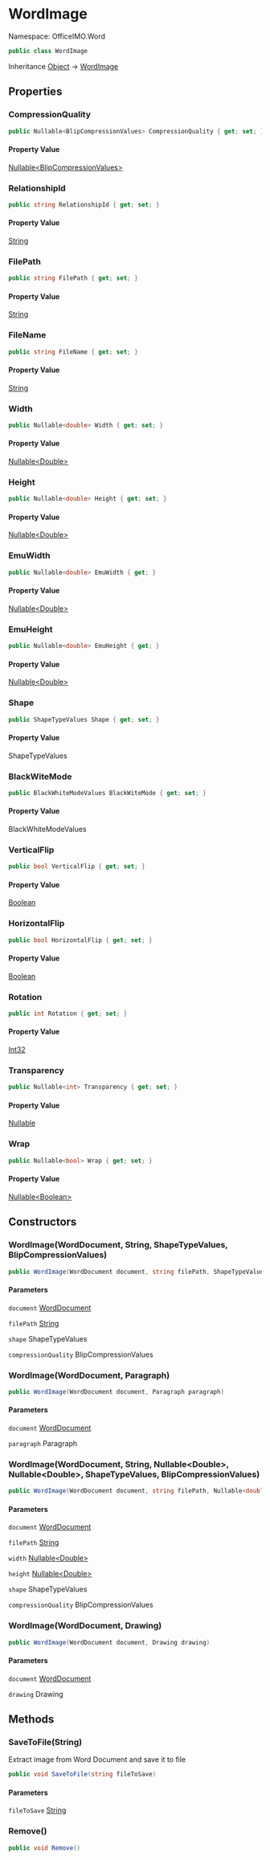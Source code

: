 # WordImage

Namespace: OfficeIMO.Word

```csharp
public class WordImage
```

Inheritance [Object](https://docs.microsoft.com/en-us/dotnet/api/system.object) → [WordImage](./officeimo.word.wordimage.md)

## Properties

### **CompressionQuality**

```csharp
public Nullable<BlipCompressionValues> CompressionQuality { get; set; }
```

#### Property Value

[Nullable&lt;BlipCompressionValues&gt;](https://docs.microsoft.com/en-us/dotnet/api/system.nullable-1)<br>

### **RelationshipId**

```csharp
public string RelationshipId { get; set; }
```

#### Property Value

[String](https://docs.microsoft.com/en-us/dotnet/api/system.string)<br>

### **FilePath**

```csharp
public string FilePath { get; set; }
```

#### Property Value

[String](https://docs.microsoft.com/en-us/dotnet/api/system.string)<br>

### **FileName**

```csharp
public string FileName { get; set; }
```

#### Property Value

[String](https://docs.microsoft.com/en-us/dotnet/api/system.string)<br>

### **Width**

```csharp
public Nullable<double> Width { get; set; }
```

#### Property Value

[Nullable&lt;Double&gt;](https://docs.microsoft.com/en-us/dotnet/api/system.nullable-1)<br>

### **Height**

```csharp
public Nullable<double> Height { get; set; }
```

#### Property Value

[Nullable&lt;Double&gt;](https://docs.microsoft.com/en-us/dotnet/api/system.nullable-1)<br>

### **EmuWidth**

```csharp
public Nullable<double> EmuWidth { get; }
```

#### Property Value

[Nullable&lt;Double&gt;](https://docs.microsoft.com/en-us/dotnet/api/system.nullable-1)<br>

### **EmuHeight**

```csharp
public Nullable<double> EmuHeight { get; }
```

#### Property Value

[Nullable&lt;Double&gt;](https://docs.microsoft.com/en-us/dotnet/api/system.nullable-1)<br>

### **Shape**

```csharp
public ShapeTypeValues Shape { get; set; }
```

#### Property Value

ShapeTypeValues<br>

### **BlackWiteMode**

```csharp
public BlackWhiteModeValues BlackWiteMode { get; set; }
```

#### Property Value

BlackWhiteModeValues<br>

### **VerticalFlip**

```csharp
public bool VerticalFlip { get; set; }
```

#### Property Value

[Boolean](https://docs.microsoft.com/en-us/dotnet/api/system.boolean)<br>

### **HorizontalFlip**

```csharp
public bool HorizontalFlip { get; set; }
```

#### Property Value

[Boolean](https://docs.microsoft.com/en-us/dotnet/api/system.boolean)<br>

### **Rotation**

```csharp
public int Rotation { get; set; }
```

#### Property Value

[Int32](https://docs.microsoft.com/en-us/dotnet/api/system.int32)<br>

### **Transparency**

```csharp
public Nullable<int> Transparency { get; set; }
```

#### Property Value

[Nullable<int>](https://docs.microsoft.com/en-us/dotnet/api/system.nullable-1)<br>

### **Wrap**

```csharp
public Nullable<bool> Wrap { get; set; }
```

#### Property Value

[Nullable&lt;Boolean&gt;](https://docs.microsoft.com/en-us/dotnet/api/system.nullable-1)<br>

## Constructors

### **WordImage(WordDocument, String, ShapeTypeValues, BlipCompressionValues)**

```csharp
public WordImage(WordDocument document, string filePath, ShapeTypeValues shape, BlipCompressionValues compressionQuality)
```

#### Parameters

`document` [WordDocument](./officeimo.word.worddocument.md)<br>

`filePath` [String](https://docs.microsoft.com/en-us/dotnet/api/system.string)<br>

`shape` ShapeTypeValues<br>

`compressionQuality` BlipCompressionValues<br>

### **WordImage(WordDocument, Paragraph)**

```csharp
public WordImage(WordDocument document, Paragraph paragraph)
```

#### Parameters

`document` [WordDocument](./officeimo.word.worddocument.md)<br>

`paragraph` Paragraph<br>

### **WordImage(WordDocument, String, Nullable&lt;Double&gt;, Nullable&lt;Double&gt;, ShapeTypeValues, BlipCompressionValues)**

```csharp
public WordImage(WordDocument document, string filePath, Nullable<double> width, Nullable<double> height, ShapeTypeValues shape, BlipCompressionValues compressionQuality)
```

#### Parameters

`document` [WordDocument](./officeimo.word.worddocument.md)<br>

`filePath` [String](https://docs.microsoft.com/en-us/dotnet/api/system.string)<br>

`width` [Nullable&lt;Double&gt;](https://docs.microsoft.com/en-us/dotnet/api/system.nullable-1)<br>

`height` [Nullable&lt;Double&gt;](https://docs.microsoft.com/en-us/dotnet/api/system.nullable-1)<br>

`shape` ShapeTypeValues<br>

`compressionQuality` BlipCompressionValues<br>

### **WordImage(WordDocument, Drawing)**

```csharp
public WordImage(WordDocument document, Drawing drawing)
```

#### Parameters

`document` [WordDocument](./officeimo.word.worddocument.md)<br>

`drawing` Drawing<br>

## Methods

### **SaveToFile(String)**

Extract image from Word Document and save it to file

```csharp
public void SaveToFile(string fileToSave)
```

#### Parameters

`fileToSave` [String](https://docs.microsoft.com/en-us/dotnet/api/system.string)<br>

### **Remove()**

```csharp
public void Remove()
```
